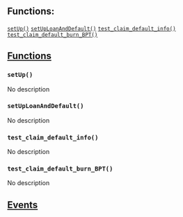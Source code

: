 

## Functions:
[`setUp()`](#PoolLiquidationTest-setUp--)
[`setUpLoanAndDefault()`](#PoolLiquidationTest-setUpLoanAndDefault--)
[`test_claim_default_info()`](#PoolLiquidationTest-test_claim_default_info--)
[`test_claim_default_burn_BPT()`](#PoolLiquidationTest-test_claim_default_burn_BPT--)


## <u>Functions</u>

### `setUp()`
No description

### `setUpLoanAndDefault()`
No description

### `test_claim_default_info()`
No description

### `test_claim_default_burn_BPT()`
No description

## <u>Events</u>
